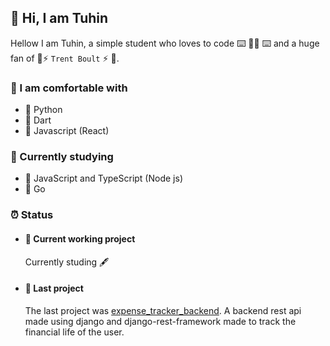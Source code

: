 ## :wave: Hi, I am Tuhin

Hellow I am Tuhin, a simple student who loves to code ⌨️ 👩‍🦯 ⌨️ and a huge fan of 🏏⚡ `Trent Boult` ⚡ 🏏.

### 🧇 I am comfortable with

- :1st_place_medal: Python
- :2nd_place_medal: Dart
- :3rd_place_medal: Javascript (React)

### 📝 Currently studying

- 🥵 JavaScript and TypeScript (Node js)
- 🥶 Go

### :alarm_clock: Status

- #### 🚨 Current working project

  Currently studing 🖋️

- #### 📝 Last project

  The last project was [expense_tracker_backend](https://github.com/tuuhin/expense_tracker_backend). A backend rest api made using django and django-rest-framework made to track the financial life of the user.

  <!--

- 🔭 I’m currently working on ...
- 🌱 I’m currently learning ...
- 👯 I’m looking to collaborate on ...
- 🤔 I’m looking for help with ...
- 💬 Ask me about ...
- 📫 How to reach me: ...
- 😄 Pronouns: ...
- ⚡ Fun fact: ...
  -->

